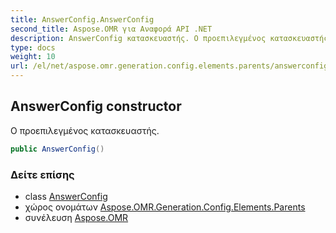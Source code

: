 ```yaml
---
title: AnswerConfig.AnswerConfig
second_title: Aspose.OMR για Αναφορά API .NET
description: AnswerConfig κατασκευαστής. Ο προεπιλεγμένος κατασκευαστής.
type: docs
weight: 10
url: /el/net/aspose.omr.generation.config.elements.parents/answerconfig/answerconfig/
---
```

## AnswerConfig constructor

Ο προεπιλεγμένος κατασκευαστής.

```csharp
public AnswerConfig()
```

### Δείτε επίσης

* class [AnswerConfig](../)
* χώρος ονομάτων [Aspose.OMR.Generation.Config.Elements.Parents](../../answerconfig/)
* συνέλευση [Aspose.OMR](../../../)


